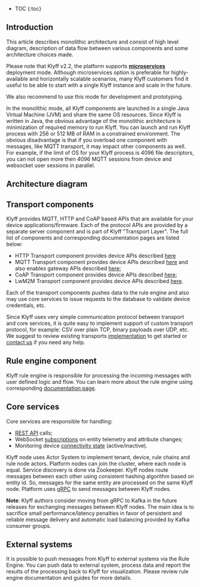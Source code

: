 
* TOC
{:toc}

## Introduction

This article describes monolithic architecture and consist of high level diagram, 
description of data flow between various components and some architecture choices made.

Please note that Klyff v2.2, the platform supports [**microservices**](/docs/{{docsPrefix}}reference/msa/) deployment mode.
Although microservices option is preferable for highly-available and horizontally scalable scenarios,
many Klyff customers find it useful to be able to start with a single Klyff instance and scale in the future.

We also recommend to use this mode for development and prototyping.

In the monolithic mode, all Klyff components are launched in a single Java Virtual Machine (JVM) and share the same OS resources.
Since Klyff is written in Java, the obvious advantage of the monolithic architecture is minimization of required memory to run Klyff.
You can launch and run Klyff process with 256 or 512 MB of RAM in a constrained environment.
The obvious disadvantage is that if you overload one component with messages, like MQTT transport, it may impact other components as well.
For example, if the limit of OS for your Klyff process is 4096 file descriptors,
you can not open more then 4096 MQTT sessions from device and websocket user sessions in parallel.

## Architecture diagram

 <object width="80%" data="/images/reference/mono-architecture.svg"></object>

## Transport components

Klyff provides MQTT, HTTP and CoAP based APIs that are available for your device applications/firmware.
Each of the protocol APIs are provided by a separate server component and is part of Klyff "Transport Layer".
The full list of components and corresponding documentation pages are listed below:

* HTTP Transport component provides device APIs described [here](/docs/{{docsPrefix}}reference/http-api/)
* MQTT Transport component provides device APIs described [here](/docs/{{docsPrefix}}reference/mqtt-api/)
and also enables gateway APIs described [here](/docs/{{docsPrefix}}reference/gateway-mqtt-api/);
* CoAP Transport component provides device APIs described [here](/docs/{{docsPrefix}}reference/coap-api/);
* LwM2M Transport component provides device APIs described [here](/docs/{{docsPrefix}}reference/lwm2m-api/).

Each of the transport components pushes data to the rule engine and also may use core services to issue requests to the database to validate device credentials, etc.

Since Klyff uses very simple communication protocol between transport and core services,
it is quite easy to implement support of custom transport protocol, for example: CSV over plain TCP, binary payloads over UDP, etc.
We suggest to review existing transports [implementation](https://github.com/thingsboard/thingsboard/tree/master/common/transport/mqtt) to get started or [contact us](/docs/contact-us/) if you need any help.

## Rule engine component

Klyff rule engine is responsible for processing the incoming messages with user defined logic and flow.
You can learn more about the rule engine using corresponding [documentation page](/docs/{{docsPrefix}}user-guide/rule-engine-2-0/overview/).

## Core services

Core services are responsible for handling:

 * [REST API](/docs/{{docsPrefix}}reference/rest-api/) calls;
 * WebSocket [subscriptions](/docs/{{docsPrefix}}user-guide/telemetry/#websocket-api) on entity telemetry and attribute changes;
 * Monitoring device [connectivity state](/docs/{{docsPrefix}}user-guide/device-connectivity-status/) (active/inactive).

Klyff node uses Actor System to implement tenant, device, rule chains and rule node actors.
Platform nodes can join the cluster, where each node is equal. Service discovery is done via Zookeeper.
Klyff nodes route messages between each other using consistent hashing algorithm based on entity id.
So, messages for the same entity are processed on the same Klyff node. Platform uses [gRPC](https://grpc.io/) to send messages between Klyff nodes.

**Note**: Klyff authors consider moving from gRPC to Kafka in the future releases for exchanging messages between Klyff nodes.
The main idea is to sacrifice small performance/latency penalties in favor of persistent and reliable message delivery and automatic load balancing provided by Kafka consumer groups.

## External systems

It is possible to push messages from Klyff to external systems via the Rule Engine.
You can push data to external system, process data and report the results of the processing back to Klyff for visualization.
Please review rule engine documentation and guides for more details.

